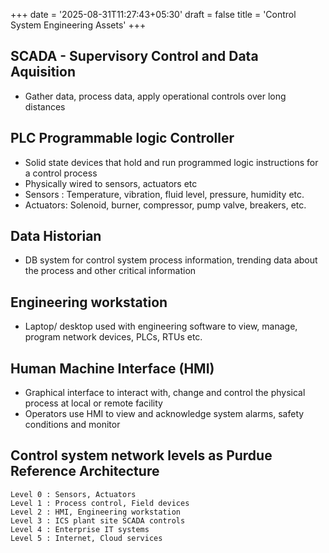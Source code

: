 +++
date = '2025-08-31T11:27:43+05:30'
draft = false
title = 'Control System Engineering Assets'
+++
## SCADA - Supervisory Control and Data Aquisition
- Gather data, process data, apply operational controls over long distances

## PLC Programmable logic Controller
- Solid state devices that hold and run programmed logic instructions for a control process
- Physically wired to sensors, actuators etc
- Sensors : Temperature, vibration, fluid level, pressure, humidity etc.
- Actuators: Solenoid, burner, compressor, pump valve, breakers, etc.

## Data Historian
- DB system for control system process information, trending data about the process and other critical information

## Engineering workstation
- Laptop/ desktop used with engineering software to view, manage, program network devices, PLCs, RTUs etc.

## Human Machine Interface (HMI)
- Graphical interface to interact with, change and control the physical process at local or remote facility
- Operators use HMI to view and acknowledge system alarms, safety conditions and monitor

## Control system network levels as Purdue Reference Architecture
	Level 0 : Sensors, Actuators
	Level 1 : Process control, Field devices
	Level 2 : HMI, Engineering workstation
	Level 3 : ICS plant site SCADA controls
	Level 4 : Enterprise IT systems
	Level 5 : Internet, Cloud services

